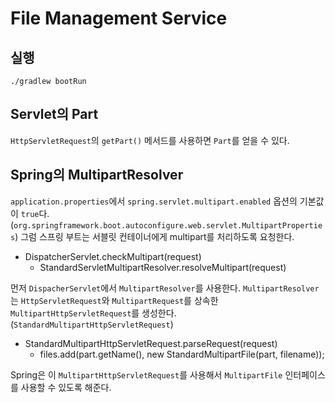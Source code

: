 # File Management Service

## 실행

```shell
./gradlew bootRun
```

## Servlet의 Part

`HttpServletRequest`의 `getPart()` 메서드를 사용하면 `Part`를 얻을 수 있다.

## Spring의 MultipartResolver

`application.properties`에서 `spring.servlet.multipart.enabled` 옵션의 기본값이 `true`다.
(`org.springframework.boot.autoconfigure.web.servlet.MultipartProperties`)
그럼 스프링 부트는 서블릿 컨테이너에게 multipart를 처리하도록 요청한다.

- DispatcherServlet.checkMultipart(request)
  - StandardServletMultipartResolver.resolveMultipart(request)

먼저 `DispacherServlet`에서 `MultipartResolver`를 사용한다.
`MultipartResolver`는 `HttpServletRequest`와 `MultipartRequest`를 상속한
`MultipartHttpServletRequest`를 생성한다. (`StandardMultipartHttpServletRequest`)

- StandardMultipartHttpServletRequest.parseRequest(request)
  - files.add(part.getName(), new StandardMultipartFile(part, filename));

Spring은 이 `MultipartHttpServletRequest`를 사용해서 `MultipartFile` 인터페이스를 사용할 수 있도록 해준다.
